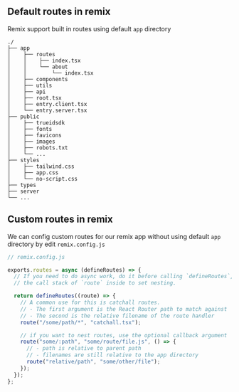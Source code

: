 ## Default routes in remix

Remix support built in routes using default `app` directory

```text
./
├── app
│    ├── routes
│    │    ├── index.tsx
│    │    └── about
│    │        └── index.tsx
│    ├── components
│    ├── utils
│    ├── api
│    ├── root.tsx
│    ├── entry.client.tsx
│    └── entry.server.tsx
├── public
│    ├── trueidsdk
│    ├── fonts
│    ├── favicons
│    ├── images
│    ├── robots.txt
│    └── ...
├── styles
│    ├── tailwind.css
│    ├── app.css
│    └── no-script.css
├── types
├── server
└── ...

```

## Custom routes in remix

We can config custom routes for our remix app without using default `app` directory by edit `remix.config.js`

```js
// remix.config.js

exports.routes = async (defineRoutes) => {
  // If you need to do async work, do it before calling `defineRoutes`, we use
  // the call stack of `route` inside to set nesting.

  return defineRoutes((route) => {
    // A common use for this is catchall routes.
    // - The first argument is the React Router path to match against
    // - The second is the relative filename of the route handler
    route("/some/path/*", "catchall.tsx");

    // if you want to nest routes, use the optional callback argument
    route("some/:path", "some/route/file.js", () => {
      // - path is relative to parent path
      // - filenames are still relative to the app directory
      route("relative/path", "some/other/file");
    });
  });
};
```
